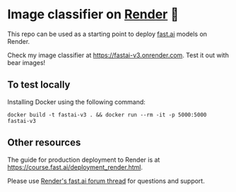 # Image classifier on [Render](https://render.com) :bear:

This repo can be used as a starting point to deploy [fast.ai](https://github.com/fastai/fastai) models on Render.

Check my image classifier at https://fastai-v3.onrender.com. Test it out with bear images!

## To test locally

Installing Docker using the following command:

```
docker build -t fastai-v3 . && docker run --rm -it -p 5000:5000 fastai-v3
```

## Other resources

The guide for production deployment to Render is at https://course.fast.ai/deployment_render.html.

Please use [Render's fast.ai forum thread](https://forums.fast.ai/t/deployment-platform-render/33953) for questions and support.
